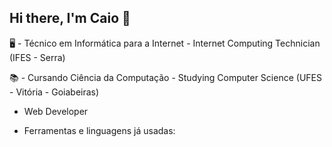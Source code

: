 ## Hi there, I'm Caio 👋

🖥 - Técnico em Informática para a Internet - Internet Computing Technician (IFES - Serra)

📚 - Cursando Ciência da Computação - Studying Computer Science (UFES - Vitória - Goiabeiras)

 - Web Developer
   
 - Ferramentas e linguagens já usadas:



<!--
**caiofraga123/caiofraga123** is a ✨ _special_ ✨ repository because its `README.md` (this file) appears on your GitHub profile.

Here are some ideas to get you started:

- 🔭 I’m currently working on ...
- 🌱 I’m currently learning ...
- 👯 I’m looking to collaborate on ...
- 🤔 I’m looking for help with ...
- 💬 Ask me about ...
- 📫 How to reach me: ...
- 😄 Pronouns: ...
- ⚡ Fun fact: ...
-->

